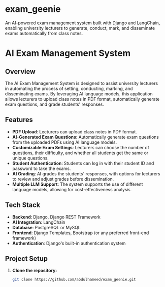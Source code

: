 # exam_geenie
An AI-powered exam management system built with Django and LangChain, enabling university lecturers to generate, conduct, mark, and disseminate exams automatically from class notes.


# AI Exam Management System

## Overview

The AI Exam Management System is designed to assist university lecturers in automating the process of setting, conducting, marking, and disseminating exams. By leveraging AI language models, this application allows lecturers to upload class notes in PDF format, automatically generate exam questions, and grade students' responses. 

## Features

- **PDF Upload**: Lecturers can upload class notes in PDF format.
- **AI-Generated Exam Questions**: Automatically generate exam questions from the uploaded PDFs using AI language models.
- **Customizable Exam Settings**: Lecturers can choose the number of questions, their difficulty, and whether all students get the same or unique questions.
- **Student Authentication**: Students can log in with their student ID and password to take the exams.
- **AI Grading**: AI grades the students' responses, with options for lecturers to review and adjust grades before dissemination.
- **Multiple LLM Support**: The system supports the use of different language models, allowing for cost-effectiveness analysis.

## Tech Stack

- **Backend**: Django, Django REST Framework
- **AI Integration**: LangChain
- **Database**: PostgreSQL or MySQL
- **Frontend**: Django Templates, Bootstrap (or any preferred front-end framework)
- **Authentication**: Django's built-in authentication system

## Project Setup

1. **Clone the repository:**
   ```bash
   git clone https://github.com/abdulhameed/exam_geenie.git
